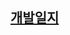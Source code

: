 ## [개발일지](https://determined-date-3aa.notion.site/BOJ-VSCode-Extension-2531a1b0b8554104b10505f57ecec154)
